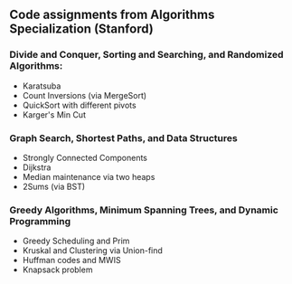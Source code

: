 ## Code assignments from Algorithms Specialization (Stanford)
### Divide and Conquer, Sorting and Searching, and Randomized Algorithms:
* Karatsuba
* Count Inversions (via MergeSort)
* QuickSort with different pivots
* Karger's Min Cut
  
### Graph Search, Shortest Paths, and Data Structures
* Strongly Connected Components
* Dijkstra
* Median maintenance via two heaps
* 2Sums (via BST)
  
### Greedy Algorithms, Minimum Spanning Trees, and Dynamic Programming
* Greedy Scheduling and Prim
* Kruskal and Clustering via Union-find
* Huffman codes and MWIS
* Knapsack problem
